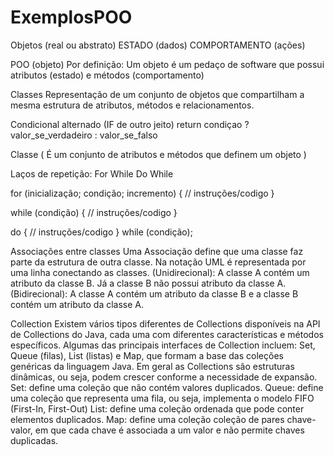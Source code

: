 # ExemplosPOO

Objetos (real ou abstrato)
	ESTADO (dados)
	COMPORTAMENTO (ações)

POO (objeto)
	Por definição: Um objeto é um pedaço de software que possui atributos (estado) e métodos (comportamento)

Classes
	Representação de um conjunto de objetos que compartilham a mesma estrutura de atributos, métodos e relacionamentos. 
 
Condicional alternado (IF de outro jeito)
 	return condiçao ? valor_se_verdadeiro : valor_se_falso

Classe (
	É um conjunto de atributos e métodos que definem um objeto
)

Laços de repetição:
	For
	While
	Do While

for (inicialização; condição; incremento) {
	// instruções/codigo
}

while (condição) {
	// instruções/codigo
}

do {
	// instruções/codigo
} while (condição);

Associações entre classes
	Uma Associação define que uma classe faz parte da estrutura de outra classe.
	Na notação UML é representada por uma linha conectando as classes.
	(Unidirecional): A classe A contém um atributo da classe B. Já a classe B não possui atributo da classe A.
	(Bidirecional): A classe A contém um atributo da classe B e a classe B contém um atributo da classe A.

Collection
Existem vários tipos diferentes de Collections disponíveis na API de Collections do Java, cada uma com diferentes características e métodos específicos. 
Algumas das principais interfaces de Collection incluem: Set, Queue (filas), List (listas) e Map, que formam a base das coleções genéricas da linguagem Java.
	Em geral as Collections são estruturas dinâmicas, ou seja, podem crescer conforme a necessidade de expansão.
	Set: define uma coleção que não contém valores duplicados.
	Queue: define uma coleção que representa uma fila, ou seja, implementa o modelo FIFO (First-In, First-Out)
	List: define uma coleção ordenada que pode conter elementos duplicados.
	Map: define uma coleção coleção de pares chave-valor, em que cada chave é associada a um valor e não permite chaves duplicadas.

